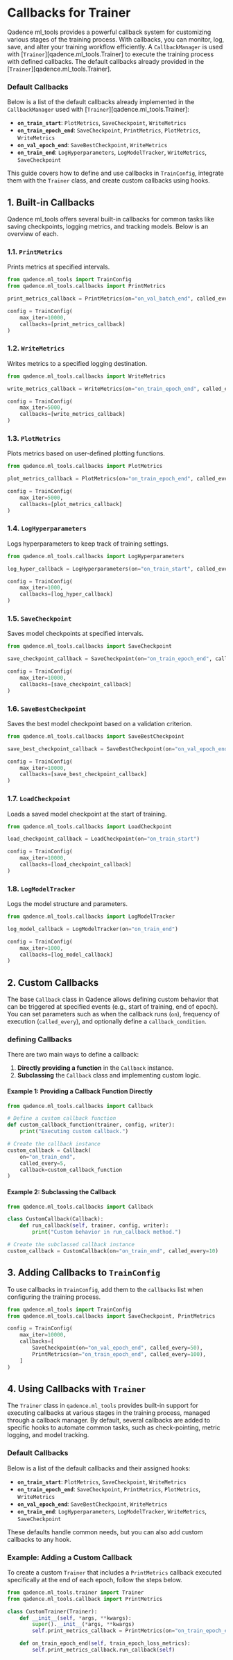 
# Callbacks for Trainer

Qadence ml_tools provides a powerful callback system for customizing various stages of the training process. With callbacks, you can monitor, log, save, and alter your training workflow efficiently. A `CallbackManager` is used with [`Trainer`][qadence.ml_tools.Trainer] to execute the training process with defined callbacks. The default callbacks already provided in the [`Trainer`][qadence.ml_tools.Trainer].

### Default Callbacks
Below is a list of the default callbacks already implemented in the `CallbackManager` used with [`Trainer`][qadence.ml_tools.Trainer]:

- **`on_train_start`**: `PlotMetrics`, `SaveCheckpoint`, `WriteMetrics`
- **`on_train_epoch_end`**: `SaveCheckpoint`, `PrintMetrics`, `PlotMetrics`, `WriteMetrics`
- **`on_val_epoch_end`**: `SaveBestCheckpoint`, `WriteMetrics`
- **`on_train_end`**: `LogHyperparameters`, `LogModelTracker`, `WriteMetrics`, `SaveCheckpoint`

This guide covers how to define and use callbacks in `TrainConfig`, integrate them with the `Trainer` class, and create custom callbacks using hooks.


## 1. Built-in Callbacks

Qadence ml_tools offers several built-in callbacks for common tasks like saving checkpoints, logging metrics, and tracking models. Below is an overview of each.

### 1.1. `PrintMetrics`

Prints metrics at specified intervals.

```python
from qadence.ml_tools import TrainConfig
from qadence.ml_tools.callbacks import PrintMetrics

print_metrics_callback = PrintMetrics(on="on_val_batch_end", called_every=100)

config = TrainConfig(
    max_iter=10000,
    callbacks=[print_metrics_callback]
)
```

### 1.2. `WriteMetrics`

Writes metrics to a specified logging destination.

```python
from qadence.ml_tools.callbacks import WriteMetrics

write_metrics_callback = WriteMetrics(on="on_train_epoch_end", called_every=50)

config = TrainConfig(
    max_iter=5000,
    callbacks=[write_metrics_callback]
)
```

### 1.3. `PlotMetrics`

Plots metrics based on user-defined plotting functions.

```python
from qadence.ml_tools.callbacks import PlotMetrics

plot_metrics_callback = PlotMetrics(on="on_train_epoch_end", called_every=100)

config = TrainConfig(
    max_iter=5000,
    callbacks=[plot_metrics_callback]
)
```

### 1.4. `LogHyperparameters`

Logs hyperparameters to keep track of training settings.

```python
from qadence.ml_tools.callbacks import LogHyperparameters

log_hyper_callback = LogHyperparameters(on="on_train_start", called_every=1)

config = TrainConfig(
    max_iter=1000,
    callbacks=[log_hyper_callback]
)
```

### 1.5. `SaveCheckpoint`

Saves model checkpoints at specified intervals.

```python
from qadence.ml_tools.callbacks import SaveCheckpoint

save_checkpoint_callback = SaveCheckpoint(on="on_train_epoch_end", called_every=100)

config = TrainConfig(
    max_iter=10000,
    callbacks=[save_checkpoint_callback]
)
```

### 1.6. `SaveBestCheckpoint`

Saves the best model checkpoint based on a validation criterion.

```python
from qadence.ml_tools.callbacks import SaveBestCheckpoint

save_best_checkpoint_callback = SaveBestCheckpoint(on="on_val_epoch_end", called_every=10)

config = TrainConfig(
    max_iter=10000,
    callbacks=[save_best_checkpoint_callback]
)
```

### 1.7. `LoadCheckpoint`

Loads a saved model checkpoint at the start of training.

```python
from qadence.ml_tools.callbacks import LoadCheckpoint

load_checkpoint_callback = LoadCheckpoint(on="on_train_start")

config = TrainConfig(
    max_iter=10000,
    callbacks=[load_checkpoint_callback]
)
```

### 1.8. `LogModelTracker`

Logs the model structure and parameters.

```python
from qadence.ml_tools.callbacks import LogModelTracker

log_model_callback = LogModelTracker(on="on_train_end")

config = TrainConfig(
    max_iter=1000,
    callbacks=[log_model_callback]
)
```


## 2. Custom Callbacks

The base `Callback` class in Qadence allows defining custom behavior that can be triggered at specified events (e.g., start of training, end of epoch). You can set parameters such as when the callback runs (`on`), frequency of execution (`called_every`), and optionally define a `callback_condition`.

### defining Callbacks

There are two main ways to define a callback:
1. **Directly providing a function** in the `Callback` instance.
2. **Subclassing** the `Callback` class and implementing custom logic.

#### Example 1: Providing a Callback Function Directly

```python
from qadence.ml_tools.callbacks import Callback

# Define a custom callback function
def custom_callback_function(trainer, config, writer):
    print("Executing custom callback.")

# Create the callback instance
custom_callback = Callback(
    on="on_train_end",
    called_every=5,
    callback=custom_callback_function
)
```

#### Example 2: Subclassing the Callback

```python
from qadence.ml_tools.callbacks import Callback

class CustomCallback(Callback):
    def run_callback(self, trainer, config, writer):
        print("Custom behavior in run_callback method.")

# Create the subclassed callback instance
custom_callback = CustomCallback(on="on_train_end", called_every=10)
```


## 3. Adding Callbacks to `TrainConfig`

To use callbacks in `TrainConfig`, add them to the `callbacks` list when configuring the training process.

```python
from qadence.ml_tools import TrainConfig
from qadence.ml_tools.callbacks import SaveCheckpoint, PrintMetrics

config = TrainConfig(
    max_iter=10000,
    callbacks=[
        SaveCheckpoint(on="on_val_epoch_end", called_every=50),
        PrintMetrics(on="on_train_epoch_end", called_every=100),
    ]
)
```

## 4. Using Callbacks with `Trainer`

The `Trainer` class in `qadence.ml_tools` provides built-in support for executing callbacks at various stages in the training process, managed through a callback manager. By default, several callbacks are added to specific hooks to automate common tasks, such as check-pointing, metric logging, and model tracking.

### Default Callbacks
Below is a list of the default callbacks and their assigned hooks:

- **`on_train_start`**: `PlotMetrics`, `SaveCheckpoint`, `WriteMetrics`
- **`on_train_epoch_end`**: `SaveCheckpoint`, `PrintMetrics`, `PlotMetrics`, `WriteMetrics`
- **`on_val_epoch_end`**: `SaveBestCheckpoint`, `WriteMetrics`
- **`on_train_end`**: `LogHyperparameters`, `LogModelTracker`, `WriteMetrics`, `SaveCheckpoint`

These defaults handle common needs, but you can also add custom callbacks to any hook.

### Example: Adding a Custom Callback

To create a custom `Trainer` that includes a `PrintMetrics` callback executed specifically at the end of each epoch, follow the steps below.


```python
from qadence.ml_tools.trainer import Trainer
from qadence.ml_tools.callback import PrintMetrics

class CustomTrainer(Trainer):
    def __init__(self, *args, **kwargs):
        super().__init__(*args, **kwargs)
        self.print_metrics_callback = PrintMetrics(on="on_train_epoch_end", called_every = 10)

    def on_train_epoch_end(self, train_epoch_loss_metrics):
        self.print_metrics_callback.run_callback(self)
```
